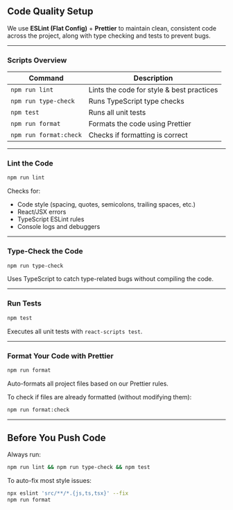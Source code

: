## Code Quality Setup

We use **ESLint (Flat Config)** + **Prettier** to maintain clean, consistent code across the project, along with type checking and tests to prevent bugs.

---

### Scripts Overview

| Command                | Description                                 |
|------------------------|---------------------------------------------|
| `npm run lint`         | Lints the code for style & best practices   |
| `npm run type-check`   | Runs TypeScript type checks                 |
| `npm test`             | Runs all unit tests                         |
| `npm run format`       | Formats the code using Prettier             |
| `npm run format:check` | Checks if formatting is correct             |

---

### Lint the Code

```bash
npm run lint
```

Checks for:

- Code style (spacing, quotes, semicolons, trailing spaces, etc.)
- React/JSX errors
- TypeScript ESLint rules
- Console logs and debuggers

---

### Type-Check the Code

```bash
npm run type-check
```

Uses TypeScript to catch type-related bugs without compiling the code.

---

### Run Tests

```bash
npm test
```

Executes all unit tests with `react-scripts test`.

---

### Format Your Code with Prettier

```bash
npm run format
```

Auto-formats all project files based on our Prettier rules.

To check if files are already formatted (without modifying them):

```bash
npm run format:check
```

---

## Before You Push Code

Always run:

```bash
npm run lint && npm run type-check && npm test
```

To auto-fix most style issues:

```bash
npx eslint 'src/**/*.{js,ts,tsx}' --fix
npm run format
```